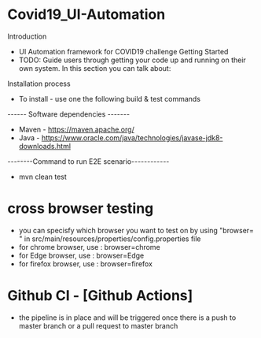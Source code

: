 # Covid19_UI-Automation

Introduction
-  UI Automation framework for COVID19 challenge
Getting Started
- TODO: Guide users through getting your code up and running on their own system. In this section you can talk about:

Installation process
- To install - use one the following build & test commands


------ Software dependencies -------
- Maven - https://maven.apache.org/ 
- Java - https://www.oracle.com/java/technologies/javase-jdk8-downloads.html 



--------Command to run E2E scenario------------
- mvn clean test 


# cross browser testing

- you can specisfy which browser you want to test on by using "browser=  " in src/main/resources/properties/config.properties file
- for chrome browser, use : browser=chrome
- for Edge browser, use : browser=Edge
- for firefox browser, use : browser=firefox

# Github CI - [Github Actions]

- the pipeline is in place and will be triggered once there is a push to master branch or a pull request to master branch 
